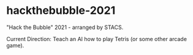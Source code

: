 # hackthebubble-2021
"Hack the Bubble" 2021 - arranged by STACS.

Current Direction: Teach an AI how to play Tetris (or some other arcade game).
